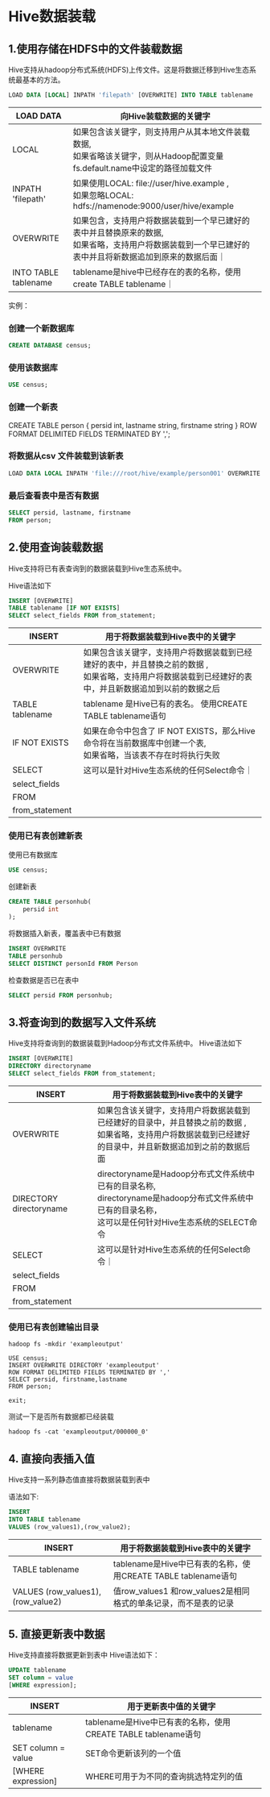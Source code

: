 

# Hive数据装载


## 1.使用存储在HDFS中的文件装载数据

Hive支持从hadoop分布式系统(HDFS)上传文件。这是将数据迁移到Hive生态系统最基本的方法。

```sql
LOAD DATA [LOCAL] INPATH 'filepath' [OVERWRITE] INTO TABLE tablename
```

|  LOAD DATA   | 向Hive装载数据的关键字  |
|----------|------------|
| LOCAL  | 如果包含该关键字，则支持用户从其本地文件装载数据,<br>如果省略该关键字，则从Hadoop配置变量 fs.default.name中设定的路径加载文件 |
| INPATH 'filepath' | 如果使用LOCAL: file://user/hive.example ,<br>如果忽略LOCAL: hdfs://namenode:9000/user/hive/example |
| OVERWRITE | 如果包含，支持用户将数据装载到一个早已建好的表中并且替换原来的数据,<br>如果省略，支持用户将数据装载到一个早已建好的表中并且将新数据追加到原来的数据后面｜
| INTO TABLE tablename| tablename是hive中已经存在的表的名称，使用create TABLE tablename｜

实例：

### 创建一个新数据库
```sql
CREATE DATABASE census;
```

### 使用该数据库
```sql
USE census;
```

### 创建一个新表
CREATE TABLE person {
    persid int,
    lastname string,
    firstname string
}
ROW FORMAT DELIMITED FIELDS TERMINATED BY ',';

### 将数据从csv 文件装载到该新表
```sql
LOAD DATA LOCAL INPATH 'file:///root/hive/example/person001' OVERWRITE INTO TABLE person.
```

### 最后查看表中是否有数据
```sql
SELECT persid, lastname, firstname
FROM person;
```


## 2.使用查询装载数据
Hive支持将已有表查询到的数据装载到Hive生态系统中。

Hive语法如下
```sql
INSERT [OVERWRITE]
TABLE tablename [IF NOT EXISTS]
SELECT select_fields FROM from_statement;
```

|  INSERT   | 用于将数据装载到Hive表中的关键字 |
|----------|------------|
| OVERWRITE  | 如果包含该关键字，支持用户将数据装载到已经建好的表中，并且替换之前的数据 ,<br> 如果省略，支持用户将数据装载到已经建好的表中，并且新数据追加到以前的数据之后 |
| TABLE tablename | tablename 是Hive已有的表名。 使用CREATE TABLE tablename语句 |
| IF NOT EXISTS | 如果在命令中包含了 IF NOT EXISTS，那么Hive命令将在当前数据库中创建一个表,<br>如果省略，当该表不存在时将执行失败|
| SELECT | 这可以是针对Hive生态系统的任何Select命令｜
| select_fields|
| FROM | 
| from_statement| 


### 使用已有表创建新表

使用已有数据库
```sql
USE census;
```
创建新表
```sql
CREATE TABLE personhub(
    persid int
);
```
将数据插入新表，覆盖表中已有数据
```sql
INSERT OVERWRITE
TABLE personhub
SELECT DISTINCT personId FROM Person
```
检查数据是否已在表中

```sql
SELECT persid FROM personhub;
```

## 3.将查询到的数据写入文件系统

Hive支持将查询到的数据装载到Hadoop分布式文件系统中。
Hive语法如下
```sql
INSERT [OVERWRITE]
DIRECTORY directoryname
SELECT select_fields FROM from_statement;
```
|  INSERT   | 用于将数据装载到Hive表中的关键字 |
|----------|------------|
| OVERWRITE  | 如果包含该关键字，支持用户将数据装载到已经建好的目录中，并且替换之前的数据 , <br> 如果省略，支持用户将数据装载到已经建好的目录中，并且新数据追加到之前的数据后面 |
| DIRECTORY directoryname | directoryname是Hadoop分布式文件系统中已有的目录名称, <br> directoryname是hadoop分布式文件系统中已有的目录名称，<br>这可以是任何针对Hive生态系统的SELECT命令 |
| SELECT | 这可以是针对Hive生态系统的任何Select命令｜
| select_fields|
| FROM | 
| from_statement| 

### 使用已有表创建输出目录
```
hadoop fs -mkdir 'exampleoutput'
```

```
USE census;
INSERT OVERWRITE DIRECTORY 'exampleoutput'
ROW FORMAT DELIMITED FIELDS TERMINATED BY ','
SELECT persid, firstname,lastname
FROM person;

exit;
```

测试一下是否所有数据都已经装载
```
hadoop fs -cat 'exampleoutput/000000_0'
```

## 4. 直接向表插入值
Hive支持一系列静态值直接将数据装载到表中

语法如下:
```sql
INSERT 
INTO TABLE tablename
VALUES (row_values1),(row_value2);
```

|  INSERT   | 用于将数据装载到Hive表中的关键字 |
|----------|------------|
| TABLE tablename | tablename是Hive中已有表的名称，使用CREATE TABLE tablename语句 |
| VALUES (row_values1),(row_value2) | 值row_values1 和row_values2是相同格式的单条记录，而不是表的记录 |

## 5. 直接更新表中数据
Hive支持直接将数据更新到表中
Hive语法如下：
```sql
UPDATE tablename
SET column = value
[WHERE expression];
```

|  INSERT   | 用于更新表中值的关键字 |
|----------|------------|
| tablename | tablename是Hive中已有表的名称，使用CREATE TABLE tablename语句 |
| SET column = value | SET命令更新该列的一个值 |
| [WHERE expression] | WHERE可用于为不同的查询挑选特定列的值 |